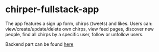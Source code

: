 # chirper-fullstack-app
The app features a sign up form, chirps (tweets) and likes. Users can: view/create/update/delete own chirps, view feed pages, discover new people, find all chirps by a specific user, follow or unfollow users.

Backend part can be found [here](https://github.com/WaLkZa/chirper-fullstack-app)